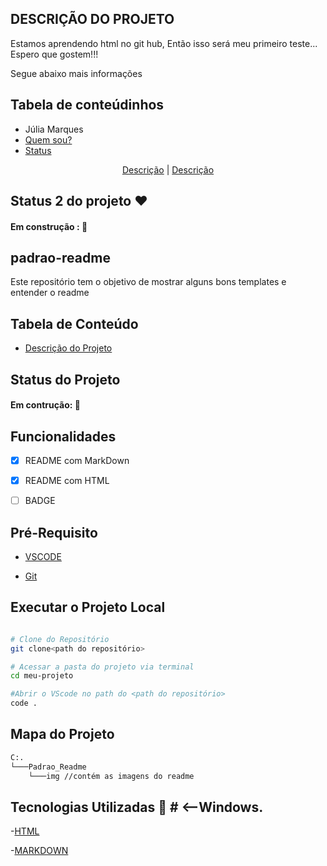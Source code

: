 <!-- LALALAL >
<!-- IMAGEM USANDO MARKDOWN
![IMAGEM.png](/img/IMAGEM.png)-->
<!-- 
![IMAGEM.png](./img/IMAGEM.png)

<p width="100%" align="center">
    <img src="img/IMAGEM.png" width="33%" >

</p> -->

<!-- # TITULO O QUE É MARKDOWN?
## TITULO É UMA LINGUAGEM DE MARCAÇÃO 
###### !!!!!!!!!

<H1> Estou entendendo  </H1>
<H6> Ensinando os amiguinhos</H6> -->
<p id= descriçãoProjeto> </p>

## DESCRIÇÃO DO PROJETO

<P align="left"> 
Estamos aprendendo html no git hub, Então isso será meu primeiro teste... Espero que gostem!!!

<p align="left">
Segue abaixo mais informações  </p>

## Tabela de conteúdinhos

<ul>
    <li> Júlia Marques </li>
    <li><A href="#tabela-de-conteúdinhos"> Quem sou?</A></li>
    <li><a href="#StatusProjeto">Status</a></li>

</ul>
<p align ="center">
<a href ="#descriçãoProjeto"> Descrição</a> | 
<a href ="#descriçãoProjeto"> Descrição</a>
</p>

<p id="StatusProjeto"></p>

## Status 2 do projeto ❤️
<h4 align="left"> Em construção : 🚀  </h4>

## padrao-readme
Este repositório tem o objetivo de mostrar alguns bons templates e entender o readme

## Tabela de Conteúdo

<ul id="menu" align="left">
    <li><a href="#">Descrição do Projeto</a></li>
</ul>

## Status do Projeto

<h4 align="left">
    Em contrução: 🚀
</h4>

## Funcionalidades

-[X] README com MarkDown

-[X] README com HTML

-[ ] BADGE

## Pré-Requisito

- [VSCODE](https://code.visualstudio.com/)

- [Git](https://git-scm.com/)

## Executar o Projeto Local

``` bash

# Clone do Repositório
git clone<path do repositório>

# Acessar a pasta do projeto via terminal
cd meu-projeto

#Abrir o VScode no path do <path do repositório>
code . 

```

## Mapa do Projeto

``` bash
C:.
└───Padrao_Readme  
    └───img //contém as imagens do readme
```
## Tecnologias Utilizadas  🔨 # <--Windows.

-[HTML](https://developer.mozilla.org/pt-BR/docs/Web/HTML)

-[MARKDOWN](https://www.markdownguide.org/)


